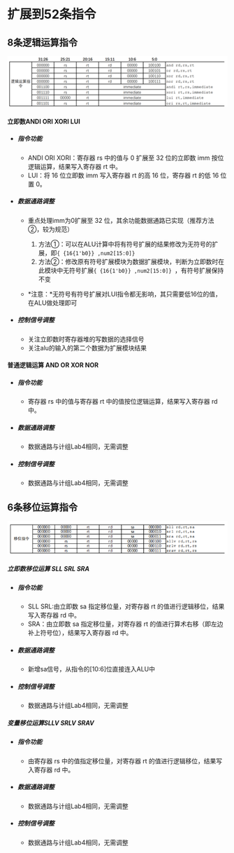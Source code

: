 # 扩展到52条指令

## 8条逻辑运算指令 

![sram_soc_1](../img/extend52_1.png)

#### 立即数ANDI ORI XORI LUI

- ##### 指令功能

  - ANDI ORI XORI：寄存器 rs 中的值与 0 扩展至 32 位的立即数 imm 按位逻辑运算，结果写入寄存器 rt 中。
  - LUI：将 16 位立即数 imm 写入寄存器 rt 的高 16 位，寄存器 rt 的低 16 位置 0。 

- ##### 数据通路调整

  - 重点处理imm为0扩展至 32 位，其余功能数据通路已实现（推荐方法②，较为规范）
    1. 方法①：可以在ALU计算中将有符号扩展的结果修改为无符号的扩展，即`{ {16{1'b0}} ,num2[15:0]} `
    2. 方法②：修改原有符号扩展模块为数据扩展模块，判断为立即数时在此模块中无符号扩展`{ {16{1'b0}} ,num2[15:0]} `，有符号扩展保持不变

  - *注意：*无符号有符号扩展对LUI指令都无影响，其只需要低16位的值，在ALU做处理即可

- ##### 控制信号调整

  - 关注立即数时寄存器堆的写数据的选择信号
  - 关注alu的输入的第二个数据为扩展模块结果

#### 普通逻辑运算 AND OR XOR NOR

- ##### 指令功能

  - 寄存器 rs 中的值与寄存器 rt 中的值按位逻辑运算，结果写入寄存器 rd 中。 

- ##### 数据通路调整

  - 数据通路与计组Lab4相同，无需调整

- ##### 控制信号调整

  - 数据通路与计组Lab4相同，无需调整

## 6条移位运算指令

![sram_soc_1](../img/extend52_2.png)

##### 立即数移位运算 SLL SRL SRA

- ##### 指令功能

  - SLL SRL:由立即数 sa 指定移位量，对寄存器 rt 的值进行逻辑移位，结果写入寄存器 rd 中。 
  - SRA：由立即数 sa 指定移位量，对寄存器 rt 的值进行算术右移（即左边补上符号位），结果写入寄存器 rd 中。

- ##### 数据通路调整

  - 新增sa信号，从指令的[10:6]位直接连入ALU中

- ##### 控制信号调整

  - 数据通路与计组Lab4相同，无需调整

##### 变量移位运算SLLV SRLV SRAV

- ##### 指令功能

  - 由寄存器 rs 中的值指定移位量，对寄存器 rt 的值进行逻辑移位，结果写入寄存器 rd 中。 

- ##### 数据通路调整

  - 数据通路与计组Lab4相同，无需调整

- ##### 控制信号调整

  - 数据通路与计组Lab4相同，无需调整

